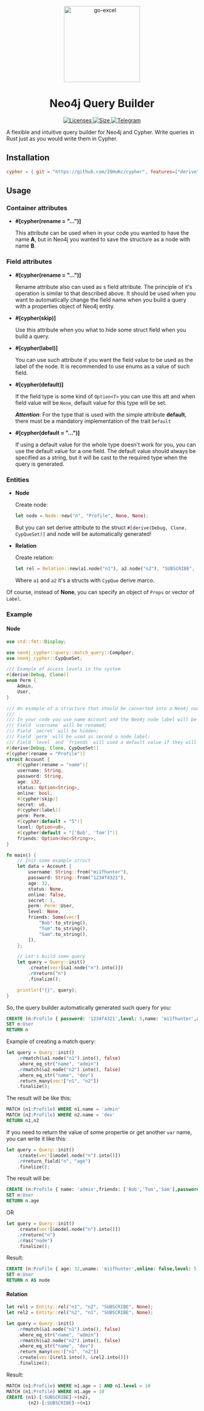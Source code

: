 <p align="center"><img height="200" src="assets/cypher_logo.png" alt="go-excel"></p>

<h1 align="center">Neo4j Query Builder</h1>
<p align="center">
    <a href="https://opensource.org/licenses/BSD-3-Clause">
        <img src="https://img.shields.io/github/license/I0HuKc/cypher" alt="Licenses">
    </a>
    <a href="https://t.me/I0HuKc">
        <img src="https://img.shields.io/github/repo-size/I0HuKc/cypher" alt="Size">
    </a>
    <a href="https://t.me/I0HuKc">
        <img src="https://img.shields.io/badge/I0HuKc-Telegram-blue" alt="Telegram">
    </a> 
</p>

A flexible and intuitive query builder for Neo4j and Cypher. Write queries in Rust just as you would write them in Cypher.

## Installation

```toml
cypher = { git = "https://github.com/I0HuKc/cypher", features=["derive"] }
```


## Usage

### Container attributes

* **#[cypher(rename = "...")]**

    This attribute can be used when in your code you wanted to have the name **A**, but in Neo4j you wanted to save the structure as a node with name **B**.


### Field attributes

* **#[cypher(rename = "...")]**

    Rename attribute also can used as s field attribute. The principle of it's operation is similar to that described above. It should be used when you want to automatically change the field name when you build a query with a properties object of Neo4j entity.

* **#[cypher(skip)]**

    Use this attribute when you what to hide some struct field when you build a query.

* **#[cypher(label)]**

    You can use such attribute if you want the field value to be used as the label of the node.
    It is recommended to use enums as a value of such field. 

* **#[cypher(default)]**

    If the field type is some kind of `Option<T>` you can use this att and when field value will be `None`, default value for this type will be set. 

    ***Attention***: For the type that is used with the simple attribute **default**, there must be a mandatory implementation of the trait `Default`

* **#[cypher(default = "...")]**

    If using a default value for the whole type doesn't work for you, you can use the default value for a one field. The default value should always be specified as a string, but it will be cast to the required type when the query is generated.

### Entities

* **Node**

    Create node:

    ```rust
    let node = Node::new("n", "Profile", None, None);
    ```

    But you can set derive attribute to the struct `#[derive(Debug, Clone, CypQueSet)]` and node will be automatically generated!

* **Relation**
  
    Create relation:

    ```rust
    let rel = Relation::new(a1.node("n1"), a2.node("n2"), "SUBSCRIBE", None);
    ```

    Where `a1` and `a2` it's a structs with `CypQue` derive marco.

Of course, instead of **None**, you can specify an object of `Props` or vector of `Label`.

### Example

#### Node

```rust
use std::fmt::Display;

use neo4j_cypher::query::match_query::CompOper;
use neo4j_cypher::CypQueSet;

/// Example of access levels in the system
#[derive(Debug, Clone)]
enum Perm {
    Admin,
    User,
}

/// An example of a structure that should be converted into a Neo4j node.
/// 
/// In your code you use name Account and the Neo4j node label will be Profile.
/// Field `username` will be renamed;
/// Field `secret` will be hidden;
/// Field `perm` will be used as second a node label;
/// Field `level` and `friends` will used a default value if they will be None;
#[derive(Debug, Clone, CypQueSet)]
#[cypher(rename = "Profile")]
struct Account {
    #[cypher(rename = "name")]
    username: String,
    password: String,
    age: i32,
    status: Option<String>,
    online: bool,
    #[cypher(skip)]
    secret: u8,
    #[cypher(label)]
    perm: Perm,
    #[cypher(default = "5")]
    level: Option<u8>,
    #[cypher(default = "['Bob', 'Tom']")]
    friends: Option<Vec<String>>,
}

fn main() {
    // Init some example struct
    let data = Account {
        username: String::from("mi1fhunter"),
        password: String::from("1234f4321"),
        age: 32,
        status: None,
        online: false,
        secret: 1,
        perm: Perm::User,
        level: None,
        friends: Some(vec![
            "Bob".to_string(),
            "Tom".to_string(),
            "Sam".to_string(),
        ]),
    };

    // Let's build some query
    let query = Query::init()
        .create(vec![&a1.node("n").into()])
        .r#return("n")
        .finalize();

    println!("{}", query);
}
```

So, the query builder automatically generated such query for you:

```sql
CREATE (n:Profile { password: '1234f4321',level: 5,name: 'mi1fhunter',age: 32,friends: ['Bob','Tom','Sam'],online: false })
SET n:User
RETURN n
```


Example of creating a match query:

```rust
let query = Query::init()
    .r#match(&a1.node("n1").into(), false)
    .where_eq_str("name", "admin")       
    .r#match(&a2.node("n2").into(), false)
    .where_eq_str("name", "dev")
    .return_many(vec!["n1", "n2"])
    .finalize();
```

The result will be like this: 

```sql
MATCH (n1:Profile) WHERE n1.name = 'admin'
MATCH (n2:Profile) WHERE n2.name = 'dev'
RETURN n1,n2
```


If you need to return the value of some propertie or get another `var` name, you can write it like this:

```rust
let query = Query::init()
    .create(vec![&model.node("n").into()])
    .r#return_field("n", "age")
    .finalize();
```

The result will be:

```sql
CREATE (n:Profile { name: 'admin',friends: ['Bob','Tom','Sam'],password: '1234f4321',online: false,level: 5,age: 32 })
SET n:User
RETURN n.age
```

OR

```rust
let query = Query::init()
    .create(vec![&model.node("n").into()])
    .r#return("n")
    .r#as("node")
    .finalize();
```

Result:

```sql
CREATE (n:Profile { age: 32,uname: 'mi1fhunter',online: false,level: 5,friends: ['Bob','Tom','Sam'],password: '1234f4321' })
SET n:User
RETURN n AS node
```

#### Relation

```rust 
let rel1 = Entity::rel("n1", "n2", "SUBSCRIBE", None);
let rel2 = Entity::rel("n2", "n1", "SUBSCRIBE", None);

let query = Query::init()
    .r#match(&a1.node("n1").into(), false)
    .where_eq_str("name", "admin")
    .r#match(&a2.node("n2").into(), false)
    .where_eq_str("name", "dev")
    .return_many(vec!["n1", "n2"])
    .create(vec![&rel1.into(), &rel2.into()])
    .finalize();
```

Result:

```sql
MATCH (n1:Profile) WHERE n1.age = 1 AND n1.level = 10 
MATCH (n1:Profile) WHERE n1.age = 10
CREATE (n1)-[:SUBSCRIBE]->(n2),
        (n2)-[:SUBSCRIBE]->(n1)
```